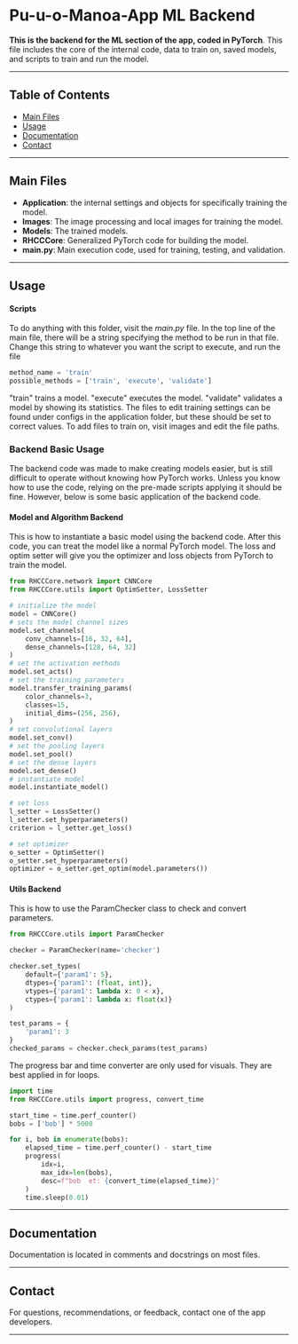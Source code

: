 # Pu-u-o-Manoa-App ML Backend #

**This is the backend for the ML section of the app, coded in PyTorch**.
This file includes the core of the internal code, data to train on, saved models, and scripts to train and run the model.

----

## Table of Contents
- [Main Files](#main-files)
- [Usage](#usage)
- [Documentation](#documentation)
- [Contact](#contact)

----

## Main Files
- **Application**: the internal settings and objects for specifically training the model.
- **Images**: The image processing and local images for training the model.
- **Models**: The trained models.
- **RHCCCore**: Generalized PyTorch code for building the model.
- **main.py**: Main execution code, used for training, testing, and validation.

----

## Usage

#### Scripts
To do anything with this folder, visit the *main.py* file.
In the top line of the main file, there will be a string specifying the method to be run in that file.
Change this string to whatever you want the script to execute, and run the file
```python
method_name = 'train'
possible_methods = ['train', 'execute', 'validate']
```
"train" trains a model.
"execute" executes the model.
"validate" validates a model by showing its statistics.
The files to edit training settings can be found under configs in the application folder, but these should be set to correct values.
To add files to train on, visit images and edit the file paths.

### Backend Basic Usage
The backend code was made to make creating models easier, but is still difficult to operate without knowing how PyTorch works.
Unless you know how to use the code, relying on the pre-made scripts applying it should be fine.
However, below is some basic application of the backend code.

#### Model and Algorithm Backend
This is how to instantiate a basic model using the backend code.
After this code, you can treat the model like a normal PyTorch model.
The loss and optim setter will give you the optimizer and loss objects from PyTorch to train the model.

```python
from RHCCCore.network import CNNCore
from RHCCCore.utils import OptimSetter, LossSetter

# initialize the model
model = CNNCore()
# sets the model channel sizes
model.set_channels(
    conv_channels=[16, 32, 64],
    dense_channels=[128, 64, 32]
)
# set the activation methods
model.set_acts()
# set the training parameters
model.transfer_training_params(
    color_channels=3,
    classes=15,
    initial_dims=(256, 256),
)
# set convolutional layers
model.set_conv()
# set the pooling layers
model.set_pool()
# set the dense layers
model.set_dense()
# instantiate model
model.instantiate_model()

# set loss
l_setter = LossSetter()
l_setter.set_hyperparameters()
criterion = l_setter.get_loss()

# set optimizer
o_setter = OptimSetter()
o_setter.set_hyperparameters()
optimizer = o_setter.get_optim(model.parameters())

```

#### Utils Backend
This is how to use the ParamChecker class to check and convert parameters.

```python
from RHCCCore.utils import ParamChecker

checker = ParamChecker(name='checker')

checker.set_types(
    default={'param1': 5},
    dtypes={'param1': (float, int)},
    vtypes={'param1': lambda x: 0 < x},
    ctypes={'param1': lambda x: float(x)}
)

test_params = {
    'param1': 3
}
checked_params = checker.check_params(test_params)

```

The progress bar and time converter are only used for visuals.
They are best applied in for loops.

```python
import time
from RHCCCore.utils import progress, convert_time

start_time = time.perf_counter()
bobs = ['bob'] * 5000

for i, bob in enumerate(bobs):
    elapsed_time = time.perf_counter() - start_time
    progress(
        idx=i,
        max_idx=len(bobs),
        desc=f"bob  et: {convert_time(elapsed_time)}"
    )
    time.sleep(0.01)

```

----

## Documentation
Documentation is located in comments and docstrings on most files.

----

## Contact
For questions, recommendations, or feedback, contact one of the app developers.

----
